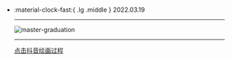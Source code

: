 #  

<div class="grid cards" markdown>

-   :material-clock-fast:{ .lg .middle } 2022.03.19

    ---

    <a><img alt="master-graduation" loading="lazy" src="../img/20220319.jpg" /></a>

    ---

    <a class="md-tag" href="https://www.douyin.com/user/MS4wLjABAAAA3shEtLqFq7-HiGjmUL-4t_qiv4qn_aGLh2VGj0Cj7tFDu7Bt5x-hbZ_VCyhDfA4Z?from_tab_name=main&modal_id=7076737016339238179">点击抖音绘画过程</a>

</div>
